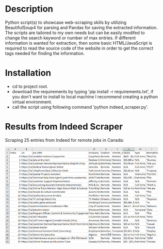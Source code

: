 # Description
Python script(s) to showcase web-scraping skills by utilizing BeautifulSoup4 for parsing and Pandas for saving the extracted information. The scripts are tailored to my own needs but can be easily modifed to change the search keyword or number of max entries. If different information is wanted for extraction, then some basic HTML/JavaScript is required to read the source code of the website in order to get the correct tags needed for finding the information. 

# Installation
- cd to project root.
- download the requirements by typing 'pip install -r requirements.txt', if you don't want to install to local machine I recommend creating a python virtual environment.
- call the script using following command 'python indeed_scraper.py'.

# Results from Indeed Scraper
Scraping 25 entries from Indeed for remote jobs in Canada:
<p align="center">
  <img src="screenshots/results.PNG">
</p>

